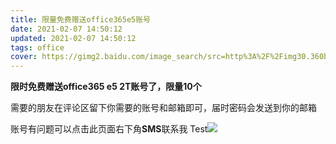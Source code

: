 ```yaml
---
title: 限量免费赠送office365e5账号
date: 2021-02-07 14:50:12
updated: 2021-02-07 14:50:12
tags: office
cover: https://gimg2.baidu.com/image_search/src=http%3A%2F%2Fimg30.360buyimg.com%2FpopWareDetail%2Fjfs%2Ft1792%2F287%2F132746070%2F145408%2F33a24527%2F55cd50b6N8a740081.jpg&refer=http%3A%2F%2Fimg30.360buyimg.com&app=2002&size=f9999,10000&q=a80&n=0&g=0n&fmt=jpeg?sec=1615272830&t=58420fc9bf3e92c3e679e0f642095d38
---
```


**限时免费赠送office365 e5 2T账号了，限量10个**

需要的朋友在评论区留下你需要的账号和邮箱即可，届时密码会发送到你的邮箱

账号有问题可以点击此页面右下角**SMS**联系我
Test![](https://cdn.jsdelivr.net/npm/chenyfan-oss@1.1.8/5896ec2cb7f39.gif)